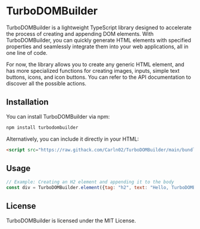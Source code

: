 # TurboDOMBuilder
TurboDOMBuilder is a lightweight TypeScript library designed to accelerate the process of creating and appending DOM elements. With TurboDOMBuilder, you can quickly generate HTML elements with specified properties and seamlessly integrate them into your web applications, all in one line of code.

For now, the library allows you to create any generic HTML element, and has more specialized functions for creating images, inputs, simple text buttons, icons, and icon buttons. You can refer to the API documentation to discover all the possible actions.

## Installation

You can install TurboDOMBuilder via npm:

```bash
npm install turbodombuilder
```

Alternatively, you can include it directly in your HTML:

```html
<script src="https://raw.githack.com/Carln02/TurboDOMBuilder/main/bundle/turbodombuilder.js"></script>
```

## Usage
```javascript
// Example: Creating an H2 element and appending it to the body
const div = TurboDOMBuilder.element({tag: "h2", text: "Hello, TurboDOMBuilder!", parent: document.body});
```

## License
TurboDOMBuilder is licensed under the MIT License.
